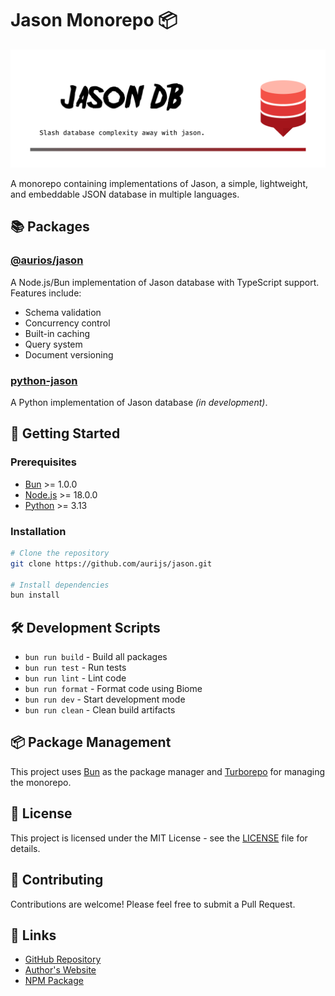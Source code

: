 # Jason Monorepo 📦

![image with the jason logo](./static/markdown-image.png)

A monorepo containing implementations of Jason, a simple, lightweight, and embeddable JSON database in multiple languages.

## 📚 Packages

### [@aurios/jason](./packages/node-jason)

A Node.js/Bun implementation of Jason database with TypeScript support. Features include:

- Schema validation
- Concurrency control
- Built-in caching
- Query system
- Document versioning

### [python-jason](./packages/python-jason)

A Python implementation of Jason database *(in development)*.

## 🚀 Getting Started

### Prerequisites

- [Bun](https://bun.sh) >= 1.0.0
- [Node.js](https://nodejs.org) >= 18.0.0
- [Python](https://www.python.org/) >= 3.13

### Installation

```bash
# Clone the repository
git clone https://github.com/aurijs/jason.git

# Install dependencies
bun install
```

## 🛠️ Development Scripts

- `bun run build` - Build all packages
- `bun run test` - Run tests
- `bun run lint` - Lint code
- `bun run format` - Format code using Biome
- `bun run dev` - Start development mode
- `bun run clean` - Clean build artifacts

## 📦 Package Management

This project uses [Bun](https://bun.sh) as the package manager and [Turborepo](https://turbo.build/repo) for managing the monorepo.

## 📄 License

This project is licensed under the MIT License - see the [LICENSE](LICENSE) file for details.

## 👥 Contributing

Contributions are welcome! Please feel free to submit a Pull Request.

## 🔗 Links

- [GitHub Repository](https://github.com/aurijs/jason)
- [Author's Website](https://ternary.vercel.app)
- [NPM Package](https://www.npmjs.com/package/@aurios/jason)
